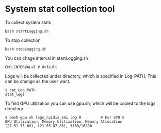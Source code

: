 # System stat collection tool

To collect system stats
```
bash startLogging.sh
```

To stop collection
```
bash stopLogging.sh
```

You can chage interval in startLogging.sh
```
CMD_INTERVAL=5 # default
```

Logs will be collected under directory, which is specified in Log_PATH, This can be change as the user want.
```
$ cat Log_PATH
stat_logs 
```

To find GPU utilization you can use gpu.sh, which will be copied to the logs directory.
```
$ bash gpu.sh logs_nvidia_smi.log 0         # For GPU 0
GPU Utilization, Memory Utilization, Memory Allocation
(27 51.75 68), (21 65.87 85), 3133/16280
```
